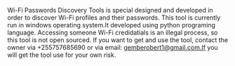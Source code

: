 Wi-Fi Passwords Discovery Tools is special designed and developed in order to discover Wi-Fi profiles and their passwords. This tool is currently run in windows operating system.It developed using python programing language. Accessing someone Wi-Fi credidatials is an illegal process, so this tool is not open sourced. If you want to get and use the tool, contact the owner via +255757685690 or via email: gemberobert1@gmail.com.If you will get the tool use for your own risk.
